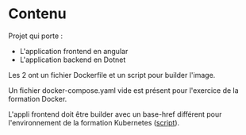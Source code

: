 # Contenu

Projet qui porte :
- L'application frontend en angular
- L'application backend en Dotnet

Les 2 ont un fichier Dockerfile et un script pour builder l'image.  

Un fichier docker-compose.yaml vide est présent pour l'exercice de la formation Docker.  

L'appli frontend doit être builder avec un base-href différent pour l'environnement de la formation Kubernetes ([script](https://github.com/Les-filles-et-les-garcons-de-la-tech/todo-list-docker-compose-example/blob/master/Front/frontend/build-and-push.sh)).


